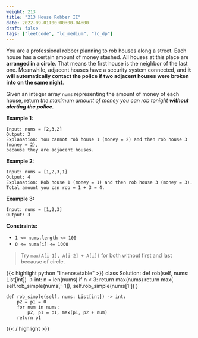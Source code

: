 ```yaml
---
weight: 213
title: "213 House Robber II"
date: 2022-09-01T00:00:00-04:00
draft: false
tags: ["leetcode", "lc_medium", "lc_dp"]
---
```


You are a professional robber planning to rob houses along a street. Each house has a certain amount of money stashed. All houses at this place are **arranged in a circle**. That means the first house is the neighbor of the last one. Meanwhile, adjacent houses have a security system connected, and **it will automatically contact the police if two adjacent houses were broken into on the same night**.

Given an integer array `nums` representing the amount of money of each house, return _the maximum amount of money you can rob tonight **without alerting the police**._

**Example 1:**
```
Input: nums = [2,3,2]
Output: 3
Explanation: You cannot rob house 1 (money = 2) and then rob house 3 (money = 2),
because they are adjacent houses.
```
**Example 2:**
```
Input: nums = [1,2,3,1]
Output: 4
Explanation: Rob house 1 (money = 1) and then rob house 3 (money = 3).
Total amount you can rob = 1 + 3 = 4.
```
**Example 3:**
```
Input: nums = [1,2,3]
Output: 3
```

**Constraints:**
- `1 <= nums.length <= 100`
- `0 <= nums[i] <= 1000`

> Try `max(A[i-1], A[i-2] + A[i])` for both without first and last because of circle.

<div class="tabs"></div>
<div class="tab-content">
<div id="python" class="lang">
{{< highlight python "linenos=table" >}}
class Solution:
    def rob(self, nums: List[int]) -> int:
        n = len(nums)
        if n < 3:
            return max(nums)
        return max(
            self.rob_simple(nums[:-1]),
            self.rob_simple(nums[1:])
        )

    def rob_simple(self, nums: List[int]) -> int:
        p2 = p1 = 0
        for num in nums:
            p2, p1 = p1, max(p1, p2 + num)
        return p1
{{< / highlight >}}
</div>
</div>
